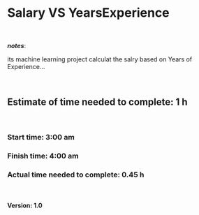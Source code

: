 # Salary VS YearsExperience

<br>

***notes***:

its machine learning project calculat the salry based on Years of Experience...

<br>

## Estimate of time needed to complete: 1 h
<br>

### Start time: 3:00 am
### Finish time: 4:00 am
### Actual time needed to complete: 0.45 h
<br>


#### Version: 1.0